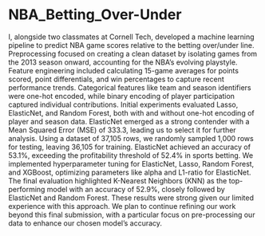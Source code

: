 # NBA_Betting_Over-Under

I, alongside two classmates at Cornell Tech, developed a machine learning pipeline to predict NBA game scores relative to the betting over/under line. Preprocessing focused on creating a clean dataset by isolating games from the 2013 season onward, accounting for the NBA’s evolving playstyle. Feature engineering included calculating 15-game averages for points scored, point differentials, and win percentages to capture recent performance trends. Categorical features like team and season identifiers were one-hot encoded, while binary encoding of player participation captured individual contributions. Initial experiments evaluated Lasso, ElasticNet, and Random Forest, both with and without one-hot encoding of player and season data. ElasticNet emerged as a strong contender with a Mean Squared Error (MSE) of 333.3, leading us to select it for further analysis. Using a dataset of 37,105 rows, we randomly sampled 1,000 rows for testing, leaving 36,105 for training. ElasticNet achieved an accuracy of 53.1%, exceeding the profitability threshold of 52.4% in sports betting. We implemented hyperparameter tuning for ElasticNet, Lasso, Random Forest, and XGBoost, optimizing parameters like alpha and L1-ratio for ElasticNet. The final evaluation highlighted K-Nearest Neighbors (KNN) as the top-performing model with an accuracy of 52.9%, closely followed by ElasticNet and Random Forest. These results were strong given our limited experience with this approach. We plan to continue refining our work beyond this final submission, with a particular focus on pre-processing our data to enhance our chosen model’s accuracy.
